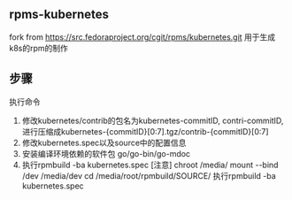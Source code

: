 ## rpms-kubernetes
fork from https://src.fedoraproject.org/cgit/rpms/kubernetes.git 用于生成k8s的rpm的制作

## 步骤
执行命令
1. 修改kubernetes/contrib的包名为kubernetes-commitID, contri-commitID,进行压缩成kubernetes-{commitID}[0:7].tgz/contrib-{commitID}[0:7]
2. 修改kubernetes.spec以及source中的配置信息
3. 安装编译环境依赖的软件包  go/go-bin/go-mdoc
4. 执行rpmbuild -ba kubernetes.spec
[注意]
chroot /media/
mount --bind /dev /media/dev 
cd /media/root/rpmbuild/SOURCE/
执行rpmbuild -ba kubernetes.spec

